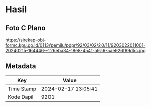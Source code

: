 # Hasil

## Foto C Plano

https://sirekap-obj-formc.kpu.go.id/0113/pemilu/pdpr/92/03/02/20/11/9203022011001-20240215-164446--126eba34-18e8-4541-a9a6-5ae926f89d5c.jpg


## Metadata

| Key        | Value               |
| ---------- | ------------------- |
| Time Stamp | 2024-02-17 13:05:41 |
| Kode Dapil | 9201                |



